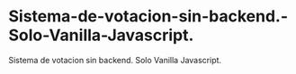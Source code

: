 # Sistema-de-votacion-sin-backend.-Solo-Vanilla-Javascript.
Sistema de votacion sin backend. Solo Vanilla Javascript.
